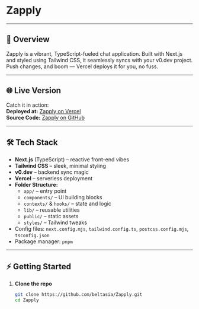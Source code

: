 # Zapply
---

## 🚀 Overview

Zapply is a vibrant, TypeScript-fueled chat application. Built with Next.js and styled using Tailwind CSS, it seamlessly syncs with your v0.dev project. Push changes, and boom — Vercel deploys it for you, no fuss.

---

## 🌐 Live Version

Catch it in action:  
**Deployed at:** [Zapply on Vercel](https://vercel.com/mellisas-projects-b938dd2d/v0-zapply-firebase-config)  
**Source Code:** [Zapply on GitHub](https://github.com/beltasia/Zapply)

---

## 🛠 Tech Stack

- **Next.js** (TypeScript) – reactive front-end vibes  
- **Tailwind CSS** – sleek, minimal styling  
- **v0.dev** – backend sync magic  
- **Vercel** – serverless deployment  
- **Folder Structure:**
  - `app/` – entry point
  - `components/` – UI building blocks
  - `contexts/` & `hooks/` – state and logic
  - `lib/` – reusable utilities
  - `public/` – static assets
  - `styles/` – Tailwind tweaks
- Config files: `next.config.mjs`, `tailwind.config.ts`, `postcss.config.mjs`, `tsconfig.json`  
- Package manager: `pnpm`

---

## ⚡ Getting Started

1. **Clone the repo**  
   ```bash
   git clone https://github.com/beltasia/Zapply.git
   cd Zapply
